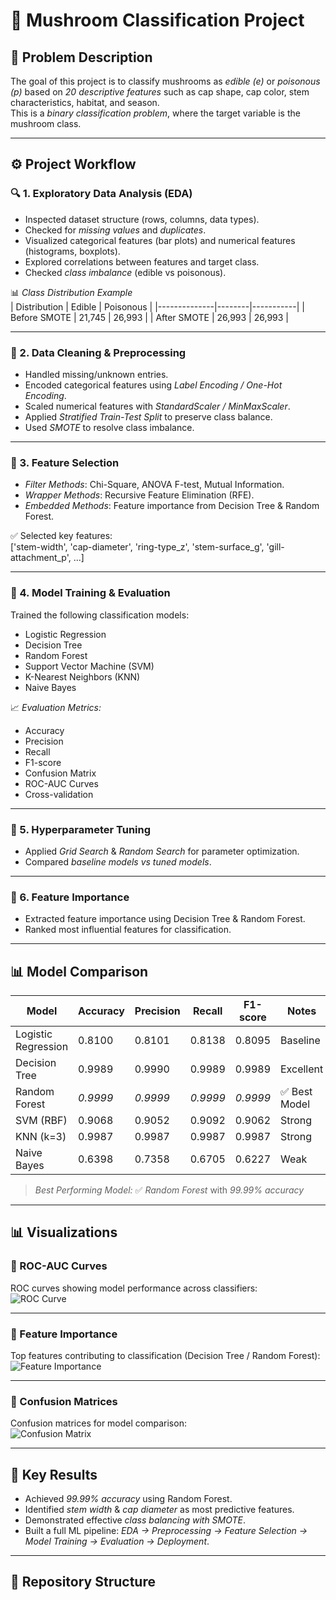 # 🍄 Mushroom Classification Project  

## 📌 Problem Description  
The goal of this project is to classify mushrooms as *edible (e)* or *poisonous (p)* based on *20 descriptive features* such as cap shape, cap color, stem characteristics, habitat, and season.  
This is a *binary classification problem*, where the target variable is the mushroom class.  

---

## ⚙ Project Workflow  

### 🔍 1. Exploratory Data Analysis (EDA)  
- Inspected dataset structure (rows, columns, data types).  
- Checked for *missing values* and *duplicates*.  
- Visualized categorical features (bar plots) and numerical features (histograms, boxplots).  
- Explored correlations between features and target class.  
- Checked *class imbalance* (edible vs poisonous).  

📊 *Class Distribution Example*  
| Distribution | Edible | Poisonous |
|--------------|--------|-----------|
| Before SMOTE | 21,745 | 26,993    |
| After SMOTE  | 26,993 | 26,993    |

---

### 🧹 2. Data Cleaning & Preprocessing  
- Handled missing/unknown entries.  
- Encoded categorical features using *Label Encoding / One-Hot Encoding*.  
- Scaled numerical features with *StandardScaler / MinMaxScaler*.  
- Applied *Stratified Train-Test Split* to preserve class balance.  
- Used *SMOTE* to resolve class imbalance.  

---

### 🧠 3. Feature Selection  
- *Filter Methods*: Chi-Square, ANOVA F-test, Mutual Information.  
- *Wrapper Methods*: Recursive Feature Elimination (RFE).  
- *Embedded Methods*: Feature importance from Decision Tree & Random Forest.  

✅ Selected key features:  
['stem-width', 'cap-diameter', 'ring-type_z', 'stem-surface_g', 'gill-attachment_p', ...]  

---

### 🤖 4. Model Training & Evaluation  
Trained the following classification models:  
- Logistic Regression  
- Decision Tree  
- Random Forest  
- Support Vector Machine (SVM)  
- K-Nearest Neighbors (KNN)  
- Naive Bayes  

📈 *Evaluation Metrics:*  
- Accuracy  
- Precision  
- Recall  
- F1-score  
- Confusion Matrix  
- ROC-AUC Curves  
- Cross-validation  

---

### 🎯 5. Hyperparameter Tuning  
- Applied *Grid Search* & *Random Search* for parameter optimization.  
- Compared *baseline models vs tuned models*.  

---

### 🌟 6. Feature Importance  
- Extracted feature importance using Decision Tree & Random Forest.  
- Ranked most influential features for classification.  

---

## 📊 Model Comparison  

| Model               | Accuracy | Precision | Recall | F1-score | Notes |
|---------------------|----------|-----------|--------|----------|-------|
| Logistic Regression | 0.8100   | 0.8101    | 0.8138 | 0.8095   | Baseline |
| Decision Tree       | 0.9989   | 0.9990    | 0.9989 | 0.9989   | Excellent |
| Random Forest       | *0.9999* | *0.9999* | *0.9999* | *0.9999* | ✅ Best Model |
| SVM (RBF)           | 0.9068   | 0.9052    | 0.9092 | 0.9062   | Strong |
| KNN (k=3)           | 0.9987   | 0.9987    | 0.9987 | 0.9987   | Strong |
| Naive Bayes         | 0.6398   | 0.7358    | 0.6705 | 0.6227   | Weak |

> *Best Performing Model:* ✅ *Random Forest* with *99.99% accuracy*  

---

## 📊 Visualizations  

### 🔹 ROC-AUC Curves  
ROC curves showing model performance across classifiers:  
![ROC Curve](results/roc_curve.png)  

---

### 🔹 Feature Importance  
Top features contributing to classification (Decision Tree / Random Forest):  
![Feature Importance](results/feature_importance.png)  

---

### 🔹 Confusion Matrices  
Confusion matrices for model comparison:  
![Confusion Matrix](results/confusion_matrix.png)  

---

## 🚀 Key Results  
- Achieved *99.99% accuracy* using Random Forest.  
- Identified *stem width* & *cap diameter* as most predictive features.  
- Demonstrated effective *class balancing with SMOTE*.  
- Built a full ML pipeline: *EDA → Preprocessing → Feature Selection → Model Training → Evaluation → Deployment*.  

---

## 📂 Repository Structure
